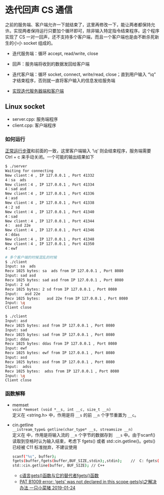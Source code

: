 # 迭代回声 CS 通信

之前的服务端、客户端允许一下就结束了，这里再修改一下，能让两者都保持允许。实现两者保持运行只要加个循环即可，除非输入特定指令结束程序。这个程序实现了 CS 一对一回声，还不支持多个客户端，而且一个客户端也是由不断杀死新生的小小 socket 组成的。
- 迭代服务端：循环 accept, read/write, close
- 回声：服务端将收到的数据发回给客户端
- 迭代客户端：循环 socket, connect, write/read, close；直到用户输入 “\q” 才结束程序，否则就一直将客户输入的信息发给服务端

- [实现迭代服务器端和客户端](http://c.biancheng.net/cpp/html/3039.html)

## Linux socket 
- server.cpp: 服务端程序
- client.cpp: 客户端程序
### 如何运行

[正常运行步骤](../basic/README.md)和前面的一致，这里客户端输入 ‘\q’ 则会结束程序，服务端需要 Ctrl + c 来手动关闭。一个可能的输出结果如下

```bash
$ ./server 
Waiting for connecting
New client：4 , IP 127.0.0.1 , Port 41332
4：sa  ads
New client：4 , IP 127.0.0.1 , Port 41334
4：sad asd
New client：4 , IP 127.0.0.1 , Port 41336
4：asd
New client：4 , IP 127.0.0.1 , Port 41338
4：2 sd
New client：4 , IP 127.0.0.1 , Port 41340
4：sad
New client：4 , IP 127.0.0.1 , Port 41344
4：  asd 22e
New client：4 , IP 127.0.0.1 , Port 41346
4：ddas
New client：4 , IP 127.0.0.1 , Port 41348
New client：4 , IP 127.0.0.1 , Port 41350
4：ewf

# 多个客户端的时候混乱的时候
$ ./client 
Input: sa  ads
Recv 1025 bytes: sa  ads from IP 127.0.0.1 , Port 8080
Input: sad asd
Recv 1025 bytes: sad asd from IP 127.0.0.1 , Port 8080
Input: 2 sd
Recv 1025 bytes: 2 sd from IP 127.0.0.1 , Port 8080
Input:   asd 22e
Recv 1025 bytes:   asd 22e from IP 127.0.0.1 , Port 8080
Input: \q
Client close

$ ./client 
Input: asd
Recv 1025 bytes: asd from IP 127.0.0.1 , Port 8080
Input: sad
Recv 1025 bytes: sad from IP 127.0.0.1 , Port 8080
Input: ddas
Recv 1025 bytes: ddas from IP 127.0.0.1 , Port 8080
Input: ewf
Recv 1025 bytes: ewf from IP 127.0.0.1 , Port 8080
Input: asd
Recv 1025 bytes: asd from IP 127.0.0.1 , Port 8080
Input:  adss
Recv 1025 bytes:  adss from IP 127.0.0.1 , Port 8080
Input: \q
Client close
```

### 函数解释

- memset  
    `void *memset (void *__s, int __c, size_t __n)`  
    定义在 <string.h> 中，作用是将 `__s` 的前 `__n` 个字节重置为 `__c`。

- cin.getline  
    `__istream_type& getline(char_type* __s, streamsize __n)`  
    定义在 <istream> 中，作用是将输入流的 `__n` 个字节的数据存到 ` __s` 中。由于scanf() 读取到空格时认为输入结束，考虑下 fgets() 或者 std::cin.getline()。gets() 已经被 C11 标准抛弃，不建议使用  
    ```bash
    scanf("%s", buffer);
    fgets(buffer,fgets(buffer,BUF_SIZE,stdin);,stdin);    //  C: fgets() 会读取换行符'\n'，除非缓存区不够大
    std::cin.getline(buffer, BUF_SIZE); // C++
    ```

    - [c语言gets()函数与它的替代者fgets()函数](https://www.cnblogs.com/qingergege/p/5925811.html)
    - [PAT B1009 error: ‘gets’ was not declared in this scope gets(s)之解决办法 一只小菜猪 2019-01-24](https://blog.csdn.net/qq_36525099/article/details/86631881)
